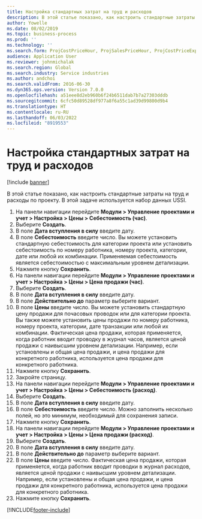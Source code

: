 ```yaml
---
title: Настройка стандартных затрат на труд и расходов
description: В этой статье показано, как настроить стандартные затраты на труд и расходы по проекту.
author: Yowelle
ms.date: 08/02/2019
ms.topic: business-process
ms.prod: ''
ms.technology: ''
ms.search.form: ProjCostPriceHour, ProjSalesPriceHour, ProjCostPriceExpense, ProjSalesPriceCost
audience: Application User
ms.reviewer: johnmichalak
ms.search.region: Global
ms.search.industry: Service industries
ms.author: andchoi
ms.search.validFrom: 2016-06-30
ms.dyn365.ops.version: Version 7.0.0
ms.openlocfilehash: a51eee8d2eb960b6f24b6511dab7b7a27303dddb
ms.sourcegitcommit: 6cfc50d89528df977a8f6a55c1ad39d99800d9b4
ms.translationtype: HT
ms.contentlocale: ru-RU
ms.lasthandoff: 06/03/2022
ms.locfileid: "8919553"
---
```

# <a name="configure-standard-costs-for-labor-and-expenses"></a>Настройка стандартных затрат на труд и расходов

[!include [banner](../../includes/banner.md)]

В этой статье показано, как настроить стандартные затраты на труд и расходы по проекту. В этой задаче используется набор данных USSI.

1. На панели навигации перейдите **Модули > Управление проектами и учет > Настройка > Цены > Себестоимость (час)**.
2. Выберите **Создать**.
3. В поле **Дата вступления в силу** введите дату.
4. В поле **Себестоимость** введите число. Вы можете установить стандартную себестоимость для категории проекта или установить себестоимость по номеру работника, номеру проекта, категории, дате или любой их комбинации. Применяемая себестоимость является себестоимостью с максимальным уровнем детализации.  
5. Нажмите кнопку **Сохранить**.
6. На панели навигации перейдите **Модули > Управление проектами и учет > Настройка > Цены > Цена продажи (час)**.
7. Выберите **Создать**.
8. В поле **Дата вступления в силу** введите дату.
9. В поле **Действительно до** параметр выберите вариант.
10. В поле **Цены** введите число. Вы можете установить стандартную цену продажи для почасовых проводок или для категории проекта. Вы также можете установить цены продажи по номеру работника, номеру проекта, категории, дате транзакции или любой их комбинации. Фактическая цена продажи, которая применяется, когда работник вводит проводку в журнал часов, является ценой продажи с наивысшим уровнем детализации. Например, если установлены и общая цена продажи, и цена продажи для конкретного работника, используется цена продажи для конкретного работника.  
11. Нажмите кнопку **Сохранить**.
12. Закройте страницу.
13. На панели навигации перейдите **Модули > Управление проектами и учет > Настройка > Цены > Себестоимость (расход)**.
14. Выберите **Создать**.
15. В поле **Дата вступления в силу** введите дату.
16. В поле **Себестоимость** введите число. Можно заполнить несколько полей, но это минимум, необходимый для сохранения записи.  
17. Нажмите кнопку **Сохранить**.
18. На панели навигации перейдите **Модули > Управление проектами и учет > Настройка > Цены > Цена продажи (расход)**.
19. Выберите **Создать**.
20. В поле **Дата вступления в силу** введите дату.
21. В поле **Действительно до** параметр выберите вариант.
22. В поле **Цены** введите число. Фактическая цена продажи, которая применяется, когда работник вводит проводки в журнал расходов, является ценой продажи с наивысшим уровнем детализации. Например, если установлены и общая цена продажи, и цена продажи для конкретного работника, используется цена продажи для конкретного работника.  
23. Нажмите кнопку **Сохранить**.



[!INCLUDE[footer-include](../../includes/footer-banner.md)]